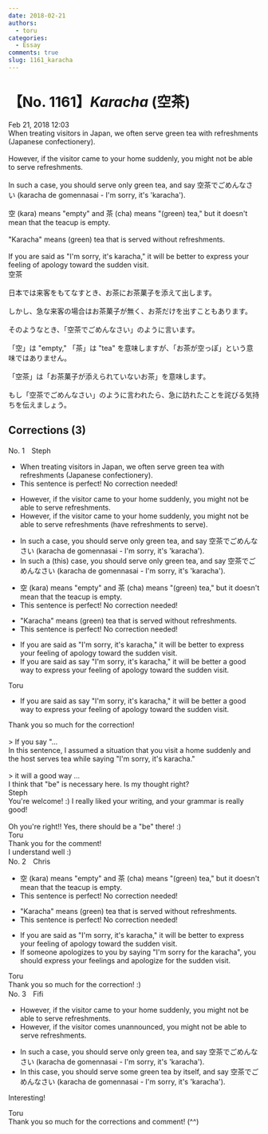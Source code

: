 ```yaml
---
date: 2018-02-21
authors:
  - toru
categories:
  - Essay
comments: true
slug: 1161_karacha
---
```


# 【No. 1161】<strong><em>Karacha</strong></em> (空茶)
<div class="date">Feb 21, 2018 12:03</div>
<div id="post"><div id="body_show_ori">
When treating visitors in Japan, we often serve green tea with refreshments (Japanese confectionery).<br/><br/>However, if the visitor came to your home suddenly, you might not be able to serve refreshments.<br/><br/>In such a case, you should serve only green tea, and say 空茶でごめんなさい (karacha de gomennasai - I'm sorry, it's 'karacha').<br/><br/>空 (kara) means "empty" and 茶 (cha) means "(green) tea," but it doesn't mean that the teacup is empty.<br/><br/>"Karacha" means (green) tea that is served without refreshments.<br/><br/>If you are said as "I'm sorry, it's karacha," it will be better to express your feeling of apology toward the sudden visit.
</div></div>

<!-- more -->

<div id="post_ja"><div id="body_show_mo">
空茶<br/><br/>日本では来客をもてなすとき、お茶にお茶菓子を添えて出します。<br/><br/>しかし、急な来客の場合はお茶菓子が無く、お茶だけを出すこともあります。<br/><br/>そのようなとき、「空茶でごめんなさい」のように言います。<br/><br/>「空」は "empty," 「茶」は "tea" を意味しますが、「お茶が空っぽ」という意味ではありません。<br/><br/>「空茶」は「お茶菓子が添えられていないお茶」を意味します。<br/><br/>もし「空茶でごめんなさい」のように言われたら、急に訪れたことを詫びる気持ちを伝えましょう。
</div></div>

## Corrections (3)
<div id="block"><div class="first_name"> No. 1　<span class="just_name">Steph</span></div><div id="block2">
<ul class="correction_field">
<li class="incorrect">When treating visitors in Japan, we often serve green tea with refreshments (Japanese confectionery).</li>
<li class="corrected perfect">This sentence is perfect! No correction needed!</li>
</ul>
<ul class="correction_field">
<li class="incorrect">However, if the visitor came to your home suddenly, you might not be able to serve refreshments.</li>
<li class="corrected correct">
However, if the visitor came to your home suddenly, you might not <span class="f_blue">be able to serve refreshments (have refreshments to serve)</span>.
</li>
</ul>
<ul class="correction_field">
<li class="incorrect">In such a case, you should serve only green tea, and say 空茶でごめんなさい (karacha de gomennasai - I'm sorry, it's 'karacha').</li>
<li class="corrected correct">
In <span class="f_blue">such a (this)</span><span class="f_red"> </span>case, you should serve only green tea, and say 空茶でごめんなさい (karacha de gomennasai - I'm sorry, it's 'karacha').
</li>
</ul>
<ul class="correction_field">
<li class="incorrect">空 (kara) means "empty" and 茶 (cha) means "(green) tea," but it doesn't mean that the teacup is empty.</li>
<li class="corrected perfect">This sentence is perfect! No correction needed!</li>
</ul>
<ul class="correction_field">
<li class="incorrect">"Karacha" means (green) tea that is served without refreshments.</li>
<li class="corrected perfect">This sentence is perfect! No correction needed!</li>
</ul>
<ul class="correction_field">
<li class="incorrect">If you are said as "I'm sorry, it's karacha," it will be better to express your feeling of apology toward the sudden visit.</li>
<li class="corrected correct">
If you <span class="sline">are said as</span> <span class="f_red">say </span>"I'm sorry, it's karacha," it will <span class="sline">be better</span> <span class="f_red">a good way</span> to express your feeling of apology toward the sudden visit.
</li>
</ul>
</div><div class="name"><span class="just_name">Toru</span><br><div class="quote_field"><ul class="correction_field">
<li class="corrected correct">
If you <span class="sline">are said as</span> <span class="f_red">say </span>"I'm sorry, it's karacha," it will <span class="sline">be better</span> <span class="f_red">a good way</span> to express your feeling of apology toward the sudden visit.
</li>
</ul></div>
Thank you so much for the correction!<br/><br/>&gt; If you say "...<br/>In this sentence, I assumed a situation that you visit a home suddenly and the host serves tea while saying "I'm sorry, it's karacha."<br/><br/>&gt; it will a good way ...<br/>I think that "be" is necessary here. Is my thought right?
</div>
<div class="name"><span class="just_name">Steph</span><br>
You're welcome! :) I really liked your writing, and your grammar is really good!<br/><br/>Oh you're right!! Yes, there should be a "be" there! :)
</div>
<div class="name"><span class="just_name">Toru</span><br>
Thank you for the comment!<br/>I understand well :)
</div>
</div>
<div id="block"><div class="first_name"> No. 2　<span class="just_name">Chris</span></div><div id="block2">
<ul class="correction_field">
<li class="incorrect">空 (kara) means "empty" and 茶 (cha) means "(green) tea," but it doesn't mean that the teacup is empty.</li>
<li class="corrected perfect">This sentence is perfect! No correction needed!</li>
</ul>
<ul class="correction_field">
<li class="incorrect">"Karacha" means (green) tea that is served without refreshments.</li>
<li class="corrected perfect">This sentence is perfect! No correction needed!</li>
</ul>
<ul class="correction_field">
<li class="incorrect">If you are said as "I'm sorry, it's karacha," it will be better to express your feeling of apology toward the sudden visit.</li>
<li class="corrected correct">
If someone apologizes to you by saying "I'm sorry for the karacha", you should express your feelings and apologize for the sudden visit.
</li>
</ul>
</div><div class="name"><span class="just_name">Toru</span><br>
Thank you so much for the correction! :)
</div>
</div>
<div id="block"><div class="first_name"> No. 3　<span class="just_name">Fifi</span></div><div id="block2">
<ul class="correction_field">
<li class="incorrect">However, if the visitor came to your home suddenly, you might not be able to serve refreshments.</li>
<li class="corrected correct">
However, if the visitor <span class="f_blue">comes unannounced</span>, you might not be able to serve refreshments.
</li>
</ul>
<ul class="correction_field">
<li class="incorrect">In such a case, you should serve only green tea, and say 空茶でごめんなさい (karacha de gomennasai - I'm sorry, it's 'karacha').</li>
<li class="corrected correct">
In <span class="f_blue">this</span> case, you should serve <span class="f_blue">some </span>green tea <span class="f_blue">by itself</span>, and say 空茶でごめんなさい (karacha de gomennasai - I'm sorry, it's 'karacha').
</li>
</ul>
<p class="comment_small">
 Interesting!
</p>

</div><div class="name"><span class="just_name">Toru</span><br>
Thank you so much for the corrections and comment! (^^)
</div>
</div>
